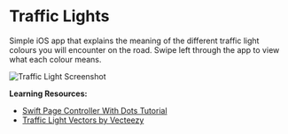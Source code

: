 # Traffic Lights
Simple iOS app that explains the meaning of the different traffic light colours you will encounter on the road. Swipe left through the app to view what each colour means.

![Traffic Light Screenshot](https://github.com/johrobbins/learning-traffic-lights/blob/master/Resources/IntroScreen.png)

**Learning Resources:**
- [Swift Page Controller With Dots Tutorial](https://www.youtube.com/watch?v=RVAtqQ8CyKM)
- [Traffic Light Vectors by Vecteezy](https://www.vecteezy.com/free-vector/traffic-light)
